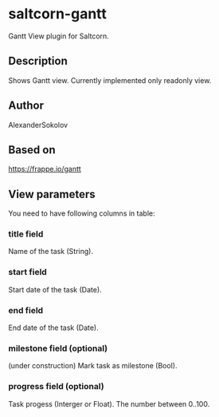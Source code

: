 # saltcorn-gantt
Gantt View plugin for Saltcorn.

## Description
Shows Gantt view.
Currently implemented only readonly view.

## Author
AlexanderSokolov

## Based on
https://frappe.io/gantt

## View parameters

You need to have following columns in table:

### title field
Name of the task (String).

### start field
Start date of the task (Date).

### end field
End date of the task (Date).

###  milestone field (optional)
(under construction) Mark task as milestone (Bool).

###  progress field (optional)
Task progess (Interger or Float).
The number between 0..100.


